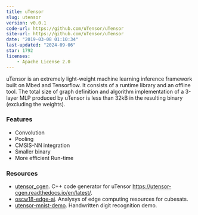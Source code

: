 ```yaml
---
title: uTensor
slug: utensor
version: v0.0.1
code-url: https://github.com/uTensor/uTensor
site-url: https://github.com/uTensor/uTensor
date: "2019-03-08 01:10:34"
last-updated: "2024-09-06"
star: 1792
licenses:
    - Apache License 2.0
---
```

uTensor is an extremely light-weight machine learning inference framework built on Mbed and Tensorflow. It consists of a runtime library and an offline tool. The total size of graph definition and algorithm implementation of a 3-layer MLP produced by uTensor is less than 32kB in the resulting binary (excluding the weights).

### Features

- Convolution
- Pooling
- CMSIS-NN integration
- Smaller binary
- More efficient Run-time

### Resources
<!--github-projects-->
- [utensor_cgen](https://github.com/uTensor/utensor_cgen). C++ code generator for uTensor https://utensor-cgen.readthedocs.io/en/latest/.
- [oscw18-edge-ai](https://github.com/crespum/oscw18-edge-ai). Analysys of edge computing resources for cubesats.
- [utensor-mnist-demo](https://github.com/ARMmbed/utensor-mnist-demo). Handwritten digit recognition demo.
